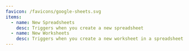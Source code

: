 ```yaml
---
favicon: /favicons/google-sheets.svg
items:
  - name: New Spreadsheets
    desc: Triggers when you create a new spreadsheet
  - name: New Worksheets
    desc: Triggers when you create a new worksheet in a spreadsheet
---
```


<script setup>
  import CustomListing from '../../components/CustomListing.vue'
</script>

<CustomListing />
